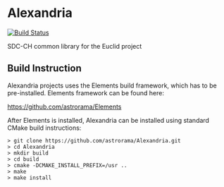 # Alexandria
[![Build Status](https://travis-ci.org/astrorama/Alexandria.svg?branch=develop)](https://travis-ci.org/astrorama/Alexandria)

SDC-CH common library for the Euclid project

## Build Instruction

Alexandria projects uses the Elements build framework, which has to be pre-installed.
Elements framework can be found here:

https://github.com/astrorama/Elements

After Elements is installed, Alexandria can be installed using standard CMake build
instructions:

```
> git clone https://github.com/astrorama/Alexandria.git
> cd Alexandria
> mkdir build
> cd build
> cmake -DCMAKE_INSTALL_PREFIX=/usr ..
> make
> make install
```
